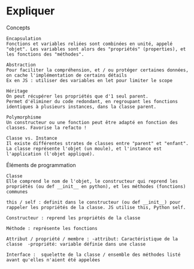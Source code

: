 # Expliquer

Concepts

    Encapsulation
    Fonctions et variables reliées sont combinées en unité, appelé "objet". Les variables sont alors des "propriétés" (properties), et les fonctions des "méthodes".
    
    Abstraction
    Pour faciliter la compréhension, et / ou protéger certaines données, on cache l'implémentation de certains détails
    Ex en JS : utiliser des variables en let pour limiter le scope
    
    Héritage
    On peut récupérer les propriétés que d'1 seul parent.
    Permet d'éliminer du code redondant, en regroupant les fonctions identiques à plusieurs instances, dans la classe parent.
    
    Polymorphisme
    Un constructeur ou une fonction peut être adapté en fonction des classes. Favorise la refacto !
    
    Classe vs. Instance
    Il existe différentes strates de classes entre "parent" et "enfant". La classe représente l'objet (un moule), et l'instance est l'application (l'objet appliqué).



Éléments de programmation

    Classe
    Elle comprend le nom de l'objet, le constructeur qui reprend les propriétés (ou def __init__ en python), et les méthodes (fonctions) communes
    
    this / self : definit dans le constructeur (ou def __init__) pour rappeler les propriétés de la classe. JS utilise this, Python self.
    
    Constructeur : reprend les propriétés de la classe
    
    Méthode : représente les fonctions
    
    Attribut / propriété / membre : -attribut: Caractéristique de la classe  -propriété: variable définie dans une classe
    
    Interface :  squelette de la classe / ensemble des méthodes listé avant qu'elles n'aient été appelées

